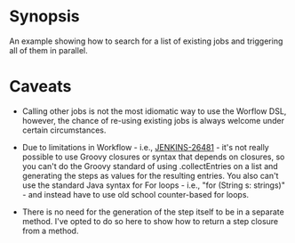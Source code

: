 # Synopsis

An example showing how to search for a list of existing jobs and
triggering all of them in parallel.

# Caveats

* Calling other jobs is not the most idiomatic way to use the Worflow DSL, 
however, the chance of re-using existing jobs is always welcome under certain
circumstances.

* Due to limitations in Workflow - i.e.,
[JENKINS-26481](https://issues.jenkins-ci.org/browse/JENKINS-26481) -
it's not really possible to use Groovy closures or syntax that depends
on closures, so you can't do the Groovy standard of using
.collectEntries on a list and generating the steps as values for the
resulting entries. You also can't use the standard Java syntax for For
loops - i.e., "for (String s: strings)" - and instead have to use old
school counter-based for loops.
* There is no need for the generation of the step itself to be in a
separate method. I've opted to do so here to show how to return a step
closure from a method.

